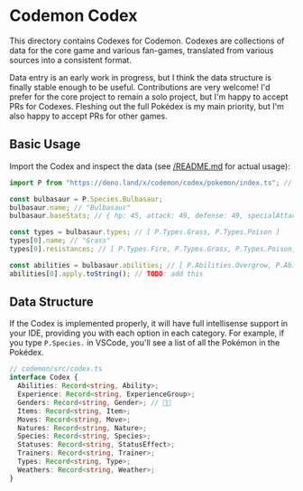 # Codemon Codex

This directory contains Codexes for Codemon. Codexes are collections of data for the core game and various fan-games, translated from various sources into a consistent format.

Data entry is an early work in progress, but I think the data structure is finally stable enough to be useful. Contributions are very welcome! I'd prefer for the core project to remain a solo project, but I'm happy to accept PRs for Codexes. Fleshing out the full Pokédex is my main priority, but I'm also happy to accept PRs for other games.

## Basic Usage

Import the Codex and inspect the data (see [/README.md](../../README.md) for actual usage):

```ts
import P from "https://deno.land/x/codemon/codex/pokemon/index.ts"; // note: not yet published

const bulbasaur = P.Species.Bulbasaur;
bulbasaur.name; // "Bulbasaur"
bulbasaur.baseStats; // { hp: 45, attack: 49, defense: 49, specialAttack: 65, specialDefense: 65, speed: 45 }

const types = bulbasaur.types; // [ P.Types.Grass, P.Types.Poison ]
types[0].name; // "Grass"
types[0].resistances; // [ P.Types.Fire, P.Types.Grass, P.Types.Poison, P.Types.Flying, P.Types.Bug, P.Types.Dragon, P.Types.Steel ]

const abilities = bulbasaur.abilities; // [ P.Abilities.Overgrow, P.Abilities.Chlorophyll ]
abilities[0].apply.toString(); // TODO: add this

```

## Data Structure

If the Codex is implemented properly, it will have full intellisense support in your IDE, providing you with each option in each category. For example, if you type `P.Species.` in VSCode, you'll see a list of all the Pokémon in the Pokédex.

```ts
// codemon/src/codex.ts
interface Codex {
  Abilities: Record<string, Ability>;
  Experience: Record<string, ExperienceGroup>;
  Genders: Record<string, Gender>; // 🏳️‍⚧️
  Items: Record<string, Item>;
  Moves: Record<string, Move>;
  Natures: Record<string, Nature>;
  Species: Record<string, Species>;
  Statuses: Record<string, StatusEffect>;
  Trainers: Record<string, Trainer>;
  Types: Record<string, Type>;
  Weathers: Record<string, Weather>;
}
```
